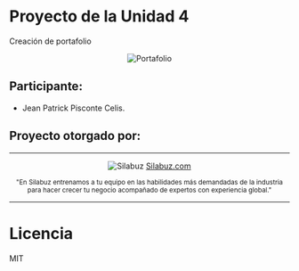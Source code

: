 # Proyecto de la Unidad 4
Creación de portafolio

 <div align="center">
 
![Portafolio](https://s3.amazonaws.com/www-inside-design/uploads/2019/05/portfoliofeature.png)

</div>

## Participante:
* Jean Patrick Pisconte Celis.

## Proyecto otorgado por:
<hr />
 <div align="center">

![Silabuz](https://uploads-ssl.webflow.com/6320941e9612f79b0e2f61b1/63209670562cf7eb6f31131a_silabuz-logo-rebrand-standar.png)
[Silabuz.com](https://www.silabuz.com)
  
<sup>"En Silabuz entrenamos a tu equipo en las habilidades más demandadas de la industria para hacer crecer tu negocio acompañado de expertos con experiencia global."</sup>
 </div>
<hr />

# Licencia
MIT
